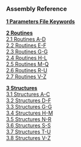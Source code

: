 ### Assembly Reference

**[1 Parameters File Keywords](asmref/agp.md)**

**[2 Routines](asmref/asma_d.md)**  
[2.1 Routines A-D](asmref/asma_d.md#21-routines-a-d)  
[2.2 Routines E-F](asmref/asme_f.md#22-routines-e-f)  
[2.3 Routines G-G](asmref/asmg_g.md#23-routines-g-g)  
[2.4 Routines H-L](asmref/asmh_l.md#24-routines-h-l)  
[2.5 Routines M-Q](asmref/asmm_q.md#25-routines-m-q)  
[2.6 Routines R-U](asmref/asmr_u.md#26-routines-r-u)  
[2.7 Routines V-Z](asmref/asmv_z.md#27-routines-v-z)  

**[3 Structures](asmref/asmstrac.md)**  
[3.1 Structures A-C](asmref/asmstrac.md#31-structures-a-c)  
[3.2 Structures D-F](asmref/asmstrdf.md#32-structures-d-f)  
[3.3 Structures G-G](asmref/asmstrgg.md#33-structures-g-g)  
[3.4 Structures H-M](asmref/asmstrhm.md#34-structures-h-m)  
[3.5 Structures N-R](asmref/asmstrnr.md#35-structures-n-r)  
[3.6 Structures S-S](asmref/asmstrss.md#36-structures-s-s)  
[3.7 Structures T-U](asmref/asmstrtu.md#37-structures-t-u)  
[3.8 Structures V-Z](asmref/asmstrvz.md#38-structures-v-z)  
